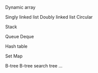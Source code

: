 Dynamic array

Singly linked list
Doubly linked list
Circular

Stack

Queue
Deque

Hash table


Set 
Map

B-tree
B-tree search tree
...
